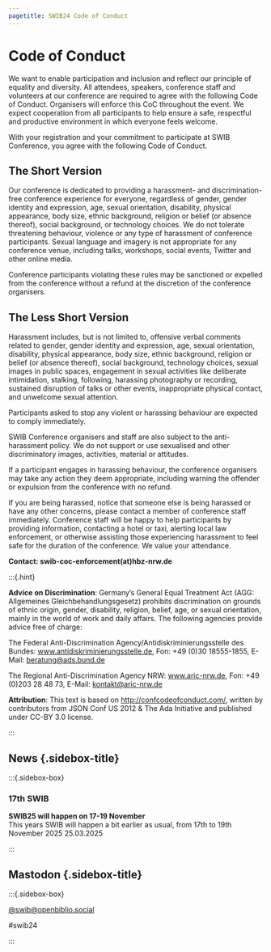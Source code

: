 ```yaml
---
pagetitle: SWIB24 Code of Conduct
---
```


<div id="main">

# Code of Conduct

We want to enable participation and inclusion and reflect our principle of
equality and diversity. All attendees, speakers, conference staff and
volunteers at our conference are required to agree with the following Code of
Conduct. Organisers will enforce this CoC throughout the event. We expect
cooperation from all participants to help ensure a safe, respectful and
productive environment in which everyone feels welcome.

With your registration and your commitment to participate at SWIB Conference,
you agree with the following Code of Conduct.

## The Short Version

Our conference is dedicated to providing a harassment- and discrimination-free
conference experience for everyone, regardless of gender, gender identity and
expression, age, sexual orientation, disability, physical appearance, body
size, ethnic background, religion or belief (or absence thereof), social
background, or technology choices. We do not tolerate threatening behaviour,
violence or any type of harassment of conference participants. Sexual language
and imagery is not appropriate for any conference venue, including talks,
workshops, social events, Twitter and other online media.

Conference participants violating these rules may be sanctioned or expelled
from the conference without a refund at the discretion of the conference
organisers.

## The Less Short Version

Harassment includes, but is not limited to, offensive verbal comments related
to gender, gender identity and expression, age, sexual orientation, disability,
physical appearance, body size, ethnic background, religion or belief (or
absence thereof), social background, technology choices, sexual images in
public spaces, engagement in sexual activities like deliberate intimidation,
stalking, following, harassing photography or recording, sustained disruption
of talks or other events, inappropriate physical contact, and unwelcome sexual
attention.

Participants asked to stop any violent or harassing behaviour are expected to
comply immediately.

SWIB Conference organisers and staff are also subject to the anti-harassment
policy. We do not support or use sexualised and other discriminatory images,
activities, material or attitudes.

If a participant engages in harassing behaviour, the conference organisers may
take any action they deem appropriate, including warning the offender or
expulsion from the conference with no refund.

If you are being harassed, notice that someone else is being harassed or have
any other concerns, please contact a member of conference staff immediately.
Conference staff will be happy to help participants by providing information,
contacting a hotel or taxi, alerting local law enforcement, or otherwise
assisting those experiencing harassment to feel safe for the duration of the
conference. We value your attendance.


**Contact: swib-coc-enforcement(at)hbz-nrw.de**

:::{.hint}

**Advice on Discrimination**: Germany’s General Equal Treatment Act (AGG: Allgemeines Gleichbehandlungsgesetz) prohibits discrimination on grounds of ethnic origin, gender, disability, religion, belief, age, or sexual orientation, mainly in the world of work and daily affairs. The following agencies provide advice free of charge:

The Federal Anti-Discrimination Agency/Antidiskriminierungsstelle des Bundes: www.antidiskriminierungsstelle.de, Fon: +49 (0)30 18555-1855, E-Mail: beratung@ads.bund.de

The Regional Anti-Discrimination Agency NRW: www.aric-nrw.de, Fon: +49 (0)203 28 48 73, E-Mail: kontakt@aric-nrw.de

**Attribution**: This text is based on http://confcodeofconduct.com/, written by contributors from JSON Conf US 2012 & The Ada Initiative and published under CC-BY 3.0 license.

:::

</div>

<div id="sidebar">

## News {.sidebox-title}

:::{.sidebox-box}

### 17th SWIB

**SWIB25 will happen on 17-19 November**\
This years SWIB will happen a bit earlier as usual, from 17th to 19th November 2025
25.03.2025


:::


## Mastodon {.sidebox-title}

:::{.sidebox-box}

[\@swib@openbiblio.social](https://openbiblio.social/@swib)

#swib24

:::

</div>



